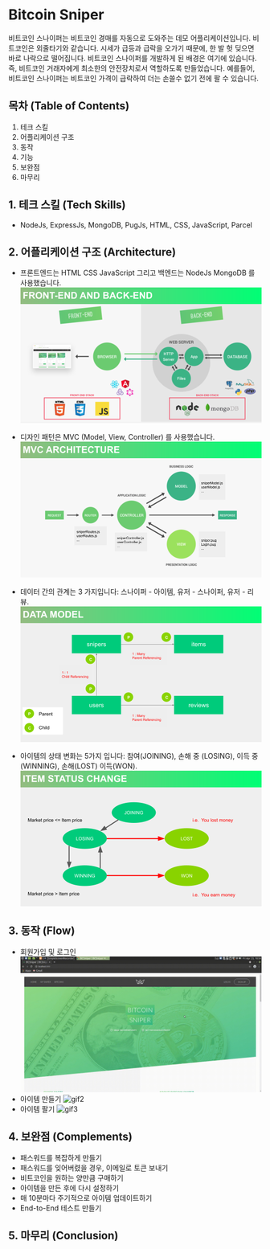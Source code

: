 # Bitcoin Sniper 
비트코인 스나이퍼는 비트코인 경매를 자동으로 도와주는 데모 어플리케이션입니다. 비트코인은 외줄타기와 같습니다. 시세가 급등과 급락을 오가기 때문에, 한 발 헛 딪으면 바로 나락으로 떨어집니다. 비트코인 스나이퍼를 개발하게 된 배경은 여기에 있습니다. 즉, 비트코인 거래자에게 최소한의 안전장치로서 역할하도록 만들었습니다. 예를들어, 비트코인 스나이퍼는 비트코인 가격이 급락하여 더는 손쓸수 없기 전에 팔 수 있습니다. 

## 목차 (Table of Contents)

1. 테크 스킬
1. 어플리케이션 구조
1. 동작
1. 기능
1. 보완점
1. 마무리

## 1. 테크 스킬 (Tech Skills)
- NodeJs, ExpressJs, MongoDB, PugJs, HTML, CSS, JavaScript, Parcel

## 2. 어플리케이션 구조 (Architecture)
- 프론트엔드는 HTML CSS JavaScript 그리고 백엔드는 NodeJs MongoDB 를 사용했습니다. ![ppt1](./misc/BCSP1.png)

- 디자인 패턴은 MVC (Model, View, Controller) 를 사용했습니다. ![ppt2](./misc/BCSP2.png)

- 데이터 간의 관계는 3 가지입니다: 스나이퍼 - 아이템, 유저 - 스나이퍼, 유저 - 리뷰. ![ppt3](./misc/BCSP3.png)

- 아이템의 상태 변화는 5가지 입니다: 참여(JOINING), 손해 중 (LOSING),  이득 중 (WINNING),  손해(LOST) 이득(WON). ![ppt4](./misc/BCSP4.png)


## 3. 동작 (Flow)
- 회원가입 및 로그인 ![gif1](./misc/output1.gif)
- 아이템 만들기 ![gif2](./misc/output2.gif)
- 아이템 팔기 ![gif3](./misc/output3.gif)

## 4. 보완점 (Complements)
- 패스워드를 복잡하게 만들기
- 패스워드를 잊어버렸을 경우, 이메일로 토큰 보내기
- 비트코인을 원하는 양만큼 구매하기
- 아이템을 만든 후에 다시 설정하기
- 매 10분마다 주기적으로 아이템 업데이트하기
- End-to-End 테스트 만들기

## 5. 마무리 (Conclusion)